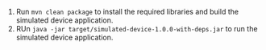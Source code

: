 1. Run `mvn clean package` to install the required libraries and build the simulated device application.
2. RUn `java -jar target/simulated-device-1.0.0-with-deps.jar` to run the simulated device application.